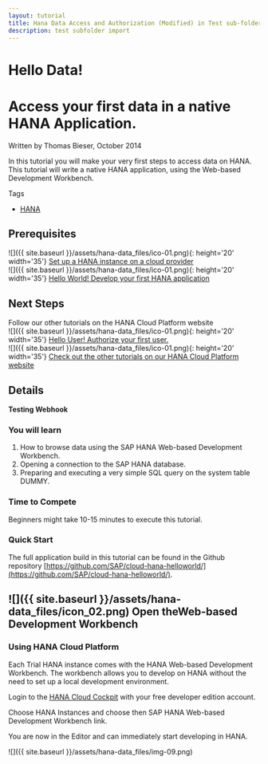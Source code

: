 ```yaml
---
layout: tutorial
title: Hana Data Access and Authorization (Modified) in Test sub-folder
description: test subfolder import
---
```

# Hello Data!

# Access your first data in a native HANA Application.

Written by Thomas Bieser, October 2014

In this tutorial you will make your very first steps to access data on HANA. This tutorial will write a native HANA application, using the Web-based Development Workbench.

<div class="tutorialCard section" markdown='1'>
  <div class="tags-wrapper">
    <span class="icon-tag opener">Tags</span>
    <ul class="list-inline tags">
      <li>
        <a href="#" class="tag tag-technology">HANA</a>
      </li>
    </ul>
  </div>
</div>

## Prerequisites  
![]({{ site.baseurl }}/assets/hana-data_files/ico-01.png){: height='20' width='35'} [Set up a HANA instance on a cloud provider](#)  
![]({{ site.baseurl }}/assets/hana-data_files/ico-01.png){: height='20' width='35'} [Hello World! Develop your first HANA application](#)

## Next Steps  
Follow our other tutorials on the HANA Cloud Platform website  
![]({{ site.baseurl }}/assets/hana-data_files/ico-01.png){: height='20' width='35'} [Hello User! Authorize your first user.](#)  
![]({{ site.baseurl }}/assets/hana-data_files/ico-01.png){: height='20' width='35'} [Check out the other tutorials on our HANA Cloud Platform website](#)

## Details

**Testing Webhook**

### You will learn  

1. How to browse data using the SAP HANA Web-based Development Workbench.
2. Opening a connection to the SAP HANA database.
3. Preparing and executing a very simple SQL query on the system table DUMMY.

### Time to Compete

Beginners might take 10-15 minutes to execute this tutorial.

### Quick Start

The full application build in this tutorial can be found in the Github repository [https://github.com/SAP/cloud-hana-helloworld/](https://github.com/SAP/cloud-hana-helloworld/).

## ![]({{ site.baseurl }}/assets/hana-data_files/icon_02.png) Open theWeb-based Development Workbench

### Using HANA Cloud Platform  
Each Trial HANA instance comes with the HANA Web-based Development Workbench.  The workbench allows you to develop on HANA without the need to set up a local development environment.  

Login to the [HANA Cloud Cockpit](https://account.hanatrial.ondemand.com/cockpit) with your free developer edition account.

Choose HANA Instances and choose then SAP HANA Web-based Development Workbench link.  

You are now in the Editor and can immediately start developing in HANA.

![]({{ site.baseurl }}/assets/hana-data_files/img-09.png)
